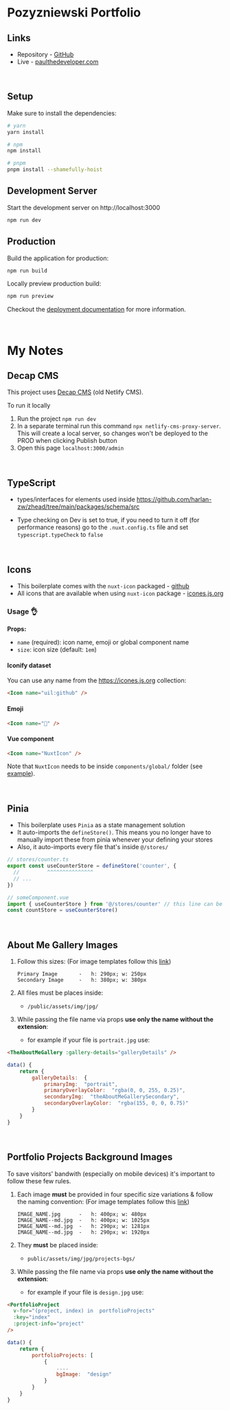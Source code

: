 # Pozyzniewski Portfolio

## Links
- Repository - [GitHub](https://github.com/OziOcb/pozyzniewski-portfolio)
- Live - [paulthedeveloper.com](https://www.paulthedeveloper.com/)

&nbsp;
## Setup

Make sure to install the dependencies:

```bash
# yarn
yarn install

# npm
npm install

# pnpm
pnpm install --shamefully-hoist
```

## Development Server

Start the development server on http://localhost:3000

```bash
npm run dev
```

## Production

Build the application for production:

```bash
npm run build
```

Locally preview production build:

```bash
npm run preview
```

Checkout the [deployment documentation](https://v3.nuxtjs.org/guide/deploy/presets) for more information.

&nbsp;
# My Notes

## Decap CMS
This project uses [Decap CMS](https://decapcms.org/) (old Netlify CMS).

To run it locally
1. Run the project `npm run dev`
2. In a separate terminal run this command `npx netlify-cms-proxy-server`. This will create a local server, so changes won't be deployed to the PROD when clicking Publish button
3. Open this page `localhost:3000/admin`

&nbsp;
## TypeScript

- types/interfaces for elements used inside <head>
https://github.com/harlan-zw/zhead/tree/main/packages/schema/src

- Type checking on Dev is set to true, if you need to turn it off (for performance reasons) go to the `.nuxt.config.ts` file and set `typescript.typeCheck` to `false`

&nbsp;
## Icons
- This boilerplate comes with the `nuxt-icon` packaged - [github](https://github.com/nuxt-modules/icon)
- All icons that are available when using `nuxt-icon` package - [icones.js.org](https://icones.js.org/collection/ci)

### Usage 👌

**Props:**
- `name` (required): icon name, emoji or global component name
- `size`: icon size (default: `1em`)

#### Iconify dataset

You can use any name from the https://icones.js.org collection:

```html
<Icon name="uil:github" />
```

#### Emoji

```html
<Icon name="🚀" />
```

#### Vue component

```html
<Icon name="NuxtIcon" />
```

Note that `NuxtIcon` needs to be inside `components/global/` folder (see [example](./playground/components/global/NuxtIcon.vue)).


&nbsp;
## Pinia
- This boilerplate uses `Pinia` as a state management solution
- It auto-imports the `defineStore()`. This means you no longer have to manually import these from pinia whenever your defining your stores
- Also, it auto-imports every file that's inside `@/stores/`
```js
// stores/counter.ts
export const useCounterStore = defineStore('counter', {
  //         ^^^^^^^^^^^^^^^
  // ...
})
```

```js
// someComponent.vue
import { useCounterStore } from '@/stores/counter' // this line can be omitted thanks to auto-import!
const countStore = useCounterStore()
```

<!--
## GSAP & ScrollMagic

### 1. Setup:
```javascript
// main.js

// import { TweenMax } from "gsap/TweenMax" // This seems to be unnecessary
import  ScrollMagic  from  "scrollmagic"
import  "imports-loader?define=>false!scrollmagic/scrollmagic/uncompressed/plugins/animation.gsap"

// Load ScrollMagic's Indicators only on development environment
if (process.env.NODE_ENV  ===  "development") {
	require("imports-loader?define=>true!scrollmagic/scrollmagic/uncompressed/plugins/debug.addIndicators")
}

// Load any extra plugins from GreenSock like this:
// import SplitText from "../static/SplitText"

const  GSAPScrollMagic  =  {
	install(Vue)  {
		// GSAP
		Vue.prototype.$GSAP  =  {
			// TweenMax,
			TimelineMax,
			Linear,
			Power1,
			Power2,
			Power3,
			Back
		}

		// ScrollMagic
		Vue.prototype.$ScrollMagic  =  {
			Controller:  new  ScrollMagic.Controller(),
			Scene:  ScrollMagic.Scene
		}
	}
}

export  default  function(Vue,  {  router,  head,  isClient  })  {
	...
	// Add GSAP & ScrollMagic to the project
	Vue.use(GSAPScrollMagic)
}
```

### 2. Example:

```javascript
<script>
// inside any `.vue` file
export  default  {
	...
	mounted()  {
	// create a Tween
	const  testTween  =  new  this.$GSAP.TimelineMax()
	testTween
		.from(".smElement",  1.5,  { ease:  this.$GSAP.Power2.easeOut, opacity:  0  })
		.to(".smElement",  2,  { ease:  this.$GSAP.Back.easeInOut.config(5.2), fontSize:  "30px"  })
		.to(".smElement",  2,  { rotationY:  360  })

	// create a scene
	const  testScene  =  new  this.$ScrollMagic.Scene({
		triggerElement:  ".smElement",
		triggerHook:  0.7,
		duration:  300
	})
		.addIndicators() // TODO: Remove this line before sending to production
		.setTween(testTween)

	// Add the scene to the controller
	this.$ScrollMagic.Controller.addScene(testScene)
	}
}
</script>
```
-->

&nbsp;
## About Me Gallery Images

1.  Follow this sizes: (For image templates follow this [link](https://www.figma.com/file/FjVqnpkJ4mvdc3Y3CnFIDe/POzyzniewski_Portfolio_Project_Image_Breakpoints_Sizez_Template?node-id=0%3A1))

        Primary Image		-	h: 290px; w: 250px
        Secondary Image	    -	h: 380px; w: 380px

2.  All files must be places inside:

    - `/public/assets/img/jpg/`

3.  While passing the file name via props **use only the name without the extension**:
    - for example if your file is `portrait.jpg` use:

```html
<TheAboutMeGallery :gallery-details="galleryDetails" />
```

```javascript
data() {
	return {
		galleryDetails:  {
			primaryImg:  "portrait",
			primaryOverlayColor:  "rgba(0, 0, 255, 0.25)",
			secondaryImg:  "theAboutMeGallerySecondary",
			secondaryOverlayColor:  "rgba(155, 0, 0, 0.75)"
		}
	}
}
```

&nbsp;
## Portfolio Projects Background Images

To save visitors' bandwith (especially on mobile devices) it's important to follow these few rules.

1.  Each image **must** be provided in four specific size variations & follow the naming convention: (For image templates follow this [link](https://www.figma.com/file/FjVqnpkJ4mvdc3Y3CnFIDe/POzyzniewski_Portfolio_Project_Image_Breakpoints_Sizez_Template?node-id=0%3A1))

        IMAGE_NAME.jpg		-	h: 400px; w: 480px
        IMAGE_NAME--md.jpg	-	h: 400px; w: 1025px
        IMAGE_NAME--md.jpg	-	h: 290px; w: 1281px
        IMAGE_NAME--md.jpg	-	h: 290px; w: 1920px

2.  They **must** be placed inside:

    - `public/assets/img/jpg/projects-bgs/`

3.  While passing the file name via props **use only the name without the extension**:
    - for example if your file is `design.jpg` use:

```html
<PortfolioProject
  v-for="(project, index) in  portfolioProjects"
  :key="index"
  :project-info="project"
/>
```

```javascript
data() {
	return {
		portfolioProjects: [
			{
				....
				bgImage:  "design"
			}
		}
	}
}